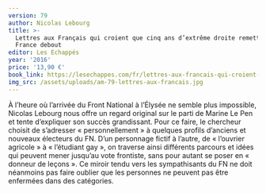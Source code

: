 ```yaml
---
version: 79
author: Nicolas Lebourg
title: >-
  Lettres aux Français qui croient que cinq ans d’extrême droite remettraient la
  France debout
editor: Les Echappés
year: '2016'
price: '13,90 €'
book_link: https://lesechappes.com/fr/lettres-aux-francais-qui-croient-que-cinq-ans-d-extreme-droite-remettraient-la-france-debout
img_src: /assets/uploads/am-79-lettres-aux-francais.jpg
---
```

À l’heure où l’arrivée du Front National à l’Élysée ne semble plus impossible, Nicolas Lebourg nous offre un regard original sur le parti de Marine Le Pen et tente d’expliquer son succès grandissant. Pour ce faire, le chercheur choisit de s’adresser « personnellement » à quelques profils d’anciens et nouveaux électeurs du FN. D’un personnage fictif à l’autre, de « l’ouvrier agricole » à « l’étudiant gay », on traverse ainsi différents parcours et idées qui peuvent mener jusqu’au vote frontiste, sans pour autant se poser en « donneur de leçons ». Ce miroir tendu vers les sympathisants du FN ne doit néanmoins pas faire oublier que les personnes ne peuvent pas être enfermées dans des catégories.

